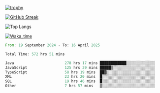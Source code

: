 <!--
**ren-joey/ren-joey** is a ✨ _special_ ✨ repository because its `README.md` (this file) appears on your GitHub profile.

Here are some ideas to get you started:

- 🔭 I’m currently working on ...
- 🌱 I’m currently learning ...
- 👯 I’m looking to collaborate on ...
- 🤔 I’m looking for help with ...
- 💬 Ask me about ...
- 📫 How to reach me: ...
- 😄 Pronouns: ...
- ⚡ Fun fact: ...
-->

[![trophy](https://github-profile-trophy.vercel.app/?username=ren-joey&theme=darkhub&column=5)](https://github.com/ren-joey)

[![GitHub Streak](https://streak-stats.demolab.com/?user=ren-joey&theme=dark)](https://github.com/ren-joey)

![Top Langs](https://github-readme-stats.vercel.app/api/top-langs?username=ren-joey&show_icons=true&layout=compact&locale=en&hide=html,CSS,scss,Pug,Twig&theme=dark)

[![Waka_time](https://github-readme-stats.vercel.app/api/wakatime?username=joeyren&theme=dark)](https://github.com/ren-joey)

<!--START_SECTION:waka-->

```rust
From: 19 September 2024 - To: 16 April 2025

Total Time: 572 hrs 51 mins

Java                       278 hrs 17 mins ████████████░░░░░░░░░░░░░   47.91 %
JavaScript                 125 hrs 39 mins █████▒░░░░░░░░░░░░░░░░░░░   21.63 %
TypeScript                 58 hrs 19 mins  ██▓░░░░░░░░░░░░░░░░░░░░░░   10.04 %
XML                        23 hrs 20 mins  █░░░░░░░░░░░░░░░░░░░░░░░░   04.02 %
SQL                        19 hrs 46 mins  █░░░░░░░░░░░░░░░░░░░░░░░░   03.41 %
Other                      7 hrs 57 mins   ▒░░░░░░░░░░░░░░░░░░░░░░░░   01.37 %
```

<!--END_SECTION:waka-->

